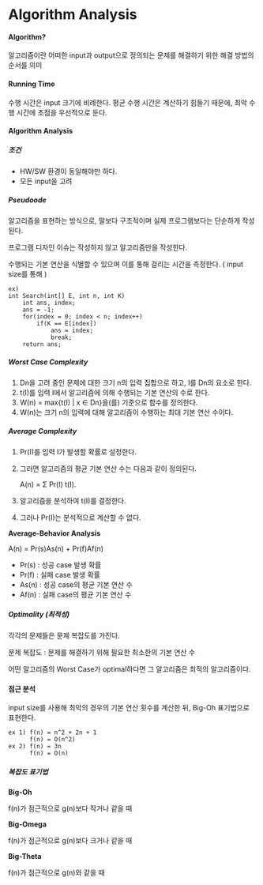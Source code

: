 # Algorithm Analysis

#### Algorithm?

알고리즘이란 어떠한 input과 output으로 정의되는 문제를 해결하기 위한 해결 방법의 순서를 의미

#### Running Time

수행 시간은 input 크기에 비례한다. 평균 수행 시간은 계산하기 힘들기 때문에, 최악 수행 시간에 초점을 우선적으로 둔다.

#### Algorithm Analysis

##### 조건

- HW/SW 환경이 동일해야만 하다. 
- 모든 input을 고려

##### Pseudoode

알고리즘을 표현하는 방식으로, 말보다 구조적이며 실제 프로그램보다는 단순하게 작성된다.

프로그램 디자인 이슈는 작성하지 않고 알고리즘만을 작성한다.

수행되는 기본 연산을 식별할 수 있으며 이를 통해 걸리는 시간을 측정한다. ( input size를 통해 )

```
ex)
int Search(int[] E, int n, int K)
	int ans, index;
	ans = -1;
	for(index = 0; index < n; index++)
		if(K == E[index])
			ans = index;
			break;
	return ans;
```

##### Worst Case Complexity

1. Dn을 고려 중인 문제에 대한 크기 n의 입력 집합으로 하고, I를 Dn의 요소로 한다.
2. t(I)를 입력 I에서 알고리즘에 의해 수행되는 기본 연산의 수로 한다.
3. W(n) = max{t(I) | x ∈ Dn}을(를) 기준으로 함수를 정의한다.
4. W(n)는 크기 n의 입력에 대해 알고리즘이 수행하는 최대 기본 연산 수이다.

##### Average Complexity

1. Pr(I)를 입력 I가 발생할 확률로 설정한다.

2. 그러면 알고리즘의 평균 기본 연산 수는 다음과 같이 정의된다.

   A(n) = Σ Pr(I) t(I).

3. 알고리즘을 분석하여 t(I)를 결정한다.

4. 그러나 Pr(I)는 분석적으로 계산할 수 없다.

**Average-Behavior Analysis**

A(n) = Pr(s)As(n) + Pr(f)Af(n)

- Pr(s) : 성공 case 발생 확률
- Pr(f) : 실패 case 발생 확률
- As(n) : 성공 case의 평균 기본 연산 수
- Af(n) : 실패 case의 평균 기본 연산 수

##### Optimality (최적성)

각각의 문제들은 문제 복잡도를 가진다. 

문제 복잡도 : 문제를 해결하기 위해  필요한 최소한의 기본 연산 수

어떤 알고리즘의 Worst Case가 optimal하다면 그 알고리즘은 최적의 알고리즘이다. 

#### 점근 분석

 input size를 사용해 최악의 경우의 기본 연산 횟수를 계산한 뒤, Big-Oh 표기법으로 표현한다.

```
ex 1) f(n) = n^2 + 2n + 1
	  f(n) = O(n^2)
ex 2) f(n) = 3n
	  f(n) = O(n)
```

##### 복잡도 표기법

**Big-Oh**

f(n)가 점근적으로 g(n)보다 작거나 같을 때

**Big-Omega**

f(n)가 점근적으로 g(n)보다 크거나 같을 때

**Big-Theta**

f(n)가 점근적으로 g(n)와 같을 때